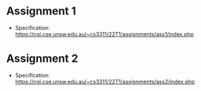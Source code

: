 # Assignment 1

- Specification: https://cgi.cse.unsw.edu.au/~cs3311/22T1/assignments/ass1/index.php

# Assignment 2

- Specification: https://cgi.cse.unsw.edu.au/~cs3311/22T1/assignments/ass2/index.php